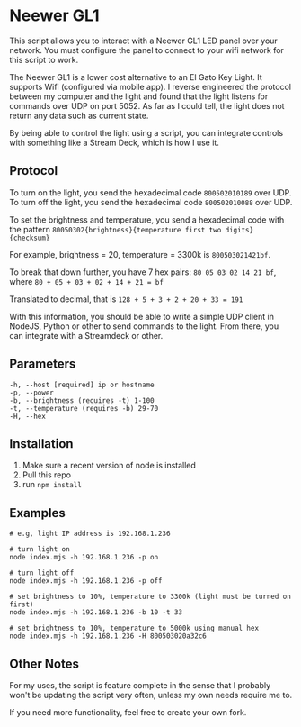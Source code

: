 # Neewer GL1

This script allows you to interact with a Neewer GL1 LED panel over your network. You must configure the panel to connect to your wifi network for this script to work.

The Neewer GL1 is a lower cost alternative to an El Gato Key Light. It supports Wifi (configured via mobile app). I reverse engineered the protocol between my computer and the light and found that the light listens for commands over UDP on port 5052. As far as I could tell, the light does not return any data such as current state.

By being able to control the light using a script, you can integrate controls with something like a Stream Deck, which is how I use it.


## Protocol

To turn on the light, you send the hexadecimal code `800502010189` over UDP. To turn off the light, you send the hexadecimal code `800502010088` over UDP.

To set the brightness and temperature, you send a hexadecimal code with the pattern `80050302{brightness}{temperature first two digits}{checksum}`

For example, brightness = 20, temperature = 3300k is `800503021421bf`. 

To break that down further, you have 7 hex pairs: `80 05 03 02 14 21 bf`, where `80 + 05 + 03 + 02 + 14 + 21 = bf`

Translated to decimal, that is `128 + 5 + 3 + 2 + 20 + 33 = 191`

With this information, you should be able to write a simple UDP client in NodeJS, Python or other to send commands to the light. From there, you can integrate with a Streamdeck or other.

## Parameters

```
-h, --host [required] ip or hostname
-p, --power  
-b, --brightness (requires -t) 1-100
-t, --temperature (requires -b) 29-70
-H, --hex 
```

## Installation

1. Make sure a recent version of node is installed
2. Pull this repo
3. run `npm install`

## Examples

```
# e.g, light IP address is 192.168.1.236 

# turn light on
node index.mjs -h 192.168.1.236 -p on

# turn light off
node index.mjs -h 192.168.1.236 -p off

# set brightness to 10%, temperature to 3300k (light must be turned on first)
node index.mjs -h 192.168.1.236 -b 10 -t 33

# set brightness to 10%, temperature to 5000k using manual hex
node index.mjs -h 192.168.1.236 -H 800503020a32c6

```

## Other Notes

For my uses, the script is feature complete in the sense that I probably won't be updating the script very often, unless my own needs require me to. 

If you need more functionality, feel free to create your own fork.